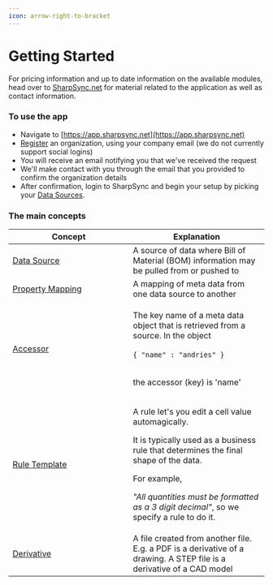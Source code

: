 ```yaml
---
icon: arrow-right-to-bracket
---
```


# Getting Started

For pricing information and up to date information on the available modules, head over to [SharpSync.net](https://sharpsync.net) for material related to the application as well as contact information.

### To use the app

* Navigate to [https://app.sharpsync.net](https://app.sharpsync.net)
* [Register](registration.md) an organization, using your company email (we do not currently support social logins)
* You will receive an email notifying you that we've received the request
* We'll make contact with you through the email that you provided to confirm the organization details
* After confirmation, login to SharpSync and begin your setup by picking your [Data Sources](../data-sources.md).



### The main concepts

<table><thead><tr><th width="221">Concept</th><th>Explanation</th></tr></thead><tbody><tr><td><a href="broken-reference">Data Source</a></td><td>A source of data where Bill of Material (BOM) information may be pulled from or pushed to</td></tr><tr><td><a href="broken-reference">Property Mapping</a></td><td>A mapping of meta data from one data source to another</td></tr><tr><td><a href="../../property-mappings/property-mapping-settings/">Accessor</a></td><td><p>The key name of a meta data object that is retrieved from a source. In the object <br><br><code>{ "name" : "andries" }</code> </p><p><br>the accessor (key) is 'name'</p></td></tr><tr><td><a href="../rule-templates.md">Rule Template</a></td><td><p>A rule let's you edit a cell value automagically.</p><p></p><p>It is typically used as a business rule that determines the final shape of the data.</p><p></p><p>For example, </p><p><em>"All quantities must be formatted as a 3 digit decimal"</em>, so we specify a rule to do it.</p></td></tr><tr><td><a href="../../advanced/derivatives.md">Derivative</a></td><td>A file created from another file. E.g. a PDF is a derivative of a drawing. A STEP file is a derivative of a CAD model</td></tr></tbody></table>
